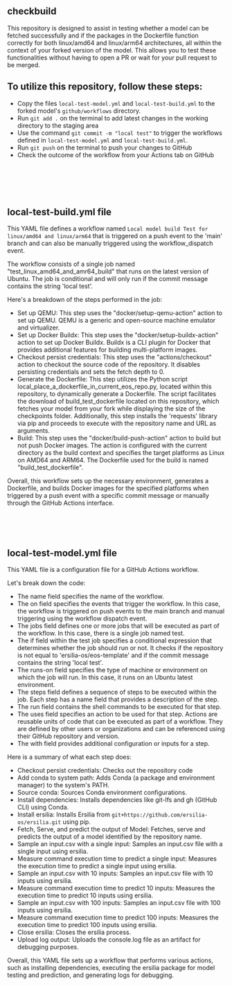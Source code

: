 ## checkbuild
This repository is designed to assist in testing whether a model can be fetched successfully and if the packages in the Dockerfile function correctly for both linux/amd64 and linux/arm64 architectures, all within the context of your forked version of the model. This allows you to test these functionalities without having to open a PR or wait for your pull request to be merged.

## To utilize this repository, follow these steps:

- Copy the files `local-test-model.yml` and `local-test-build.yml` to the forked model's `github/workflows` directory.
- Run `git add .` on the terminal to add latest changes in the working directory to the staging area
- Use the command `git commit -m "local test"` to trigger the workflows defined in `local-test-model.yml` and `local-test-build.yml`.
- Run `git push` on the terminal to push your changes to GitHub
- Check the outcome of the workflow from your Actions tab on GitHub

<br><br><br><br>


## local-test-build.yml file
This YAML file defines a workflow named `Local model build Test for linux/amd64 and linux/arm64` that is triggered on a push event to the 'main' branch and can also be manually triggered using the workflow_dispatch event.

The workflow consists of a single job named "test_linux_amd64_and_amr64_build" that runs on the latest version of Ubuntu. The job is conditional and will only run if the commit message contains the string 'local test'.

Here's a breakdown of the steps performed in the job:

- Set up QEMU: This step uses the "docker/setup-qemu-action" action to set up QEMU. QEMU is a generic and open-source machine emulator and virtualizer.
- Set up Docker Buildx: This step uses the "docker/setup-buildx-action" action to set up Docker Buildx. Buildx is a CLI plugin for Docker that provides additional features for building multi-platform images.
- Checkout persist credentials: This step uses the "actions/checkout" action to checkout the source code of the repository. It disables persisting credentials and sets the fetch depth to 0.
- Generate the Dockerfile: This step utilizes the Python script local_place_a_dockerfile_in_current_eos_repo.py, located within this repository, to dynamically generate a Dockerfile. The script facilitates the download of build_test_dockerfile located on this repository, which fetches your model from your fork while displaying the size of the checkpoints folder. Additionally, this step installs the 'requests' library via pip and proceeds to execute with the repository name and URL as arguments.
- Build: This step uses the "docker/build-push-action" action to build but not push Docker images. The action is configured with the current directory as the build context and specifies the target platforms as Linux on AMD64 and ARM64. The Dockerfile used for the build is named "build_test_dockerfile".

Overall, this workflow sets up the necessary environment, generates a Dockerfile, and builds Docker images for the specified platforms when triggered by a push event with a specific commit message or manually through the GitHub Actions interface.



<br><br><br>
## local-test-model.yml file
This YAML file is a configuration file for a GitHub Actions workflow.

Let's break down the code:

- The name field specifies the name of the workflow.
- The on field specifies the events that trigger the workflow. In this case, the workflow is triggered on push events to the main branch and manual triggering using the workflow dispatch event.
- The jobs field defines one or more jobs that will be executed as part of the workflow. In this case, there is a single job named test.
- The if field within the test job specifies a conditional expression that determines whether the job should run or not. It checks if the repository is not equal to 'ersilia-os/eos-template' and if the commit message contains the string 'local test'.
- The runs-on field specifies the type of machine or environment on which the job will run. In this case, it runs on an Ubuntu latest environment.
- The steps field defines a sequence of steps to be executed within the job.
Each step has a name field that provides a description of the step.
- The run field contains the shell commands to be executed for that step.
- The uses field specifies an action to be used for that step. Actions are reusable units of code that can be executed as part of a workflow. They are defined by other users or organizations and can be referenced using their GitHub repository and version.
- The with field provides additional configuration or inputs for a step.



Here is a summary of what each step does:

- Checkout persist credentials: Checks out the repository code
- Add conda to system path: Adds Conda (a package and environment manager) to the system's PATH.
- Source conda: Sources Conda environment configurations.
- Install dependencies: Installs dependencies like git-lfs and gh (GitHub CLI) using Conda.
- Install ersilia: Installs Ersilia from `git+https://github.com/ersilia-os/ersilia.git` using pip.
- Fetch, Serve, and predict the output of Model: Fetches, serve and predicts the output of a model identified by the repository name.
- Sample an input.csv with a single input: Samples an input.csv file with a single input using ersilia.
- Measure command execution time to predict a single input: Measures the execution time to predict a single input using ersilia.
- Sample an input.csv with 10 inputs: Samples an input.csv file with 10 inputs using ersilia.
- Measure command execution time to predict 10 inputs: Measures the execution time to predict 10 inputs using ersilia.
- Sample an input.csv with 100 inputs: Samples an input.csv file with 100 inputs using ersilia.
- Measure command execution time to predict 100 inputs: Measures the execution time to predict 100 inputs using ersilia.
- Close ersilia: Closes the ersilia process.
- Upload log output: Uploads the console.log file as an artifact for debugging purposes.
  
Overall, this YAML file sets up a workflow that performs various actions, such as installing dependencies, executing the ersilia package for model testing and prediction, and generating logs for debugging.

